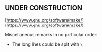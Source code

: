 
## UNDER CONSTRUCTION

[https://www.gnu.org/software/make/](https://www.gnu.org/software/make/)

Miscellaneous remarks in no particular order:
- The long lines could be split with ```\```
